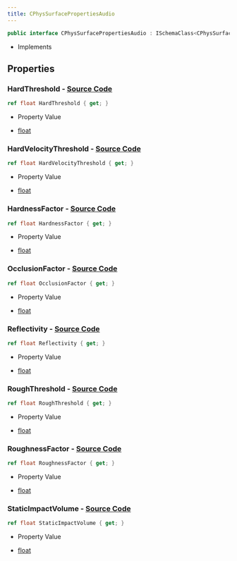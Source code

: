 ```yaml
---
title: CPhysSurfacePropertiesAudio
---
```


```csharp
public interface CPhysSurfacePropertiesAudio : ISchemaClass<CPhysSurfacePropertiesAudio>, ISchemaField, ISchemaClass, INativeHandle
```

- Implements

## Properties

### **HardThreshold** - [Source Code](https://github.com/swiftly-solution/swiftlys2/blob/main/managed/src/SwiftlyS2.Generated/Schemas/Interfaces/CPhysSurfacePropertiesAudio.cs#L24)

```csharp
ref float HardThreshold { get; }
```

- Property Value

- [float](https://learn.microsoft.com/dotnet/api/system.single)

### **HardVelocityThreshold** - [Source Code](https://github.com/swiftly-solution/swiftlys2/blob/main/managed/src/SwiftlyS2.Generated/Schemas/Interfaces/CPhysSurfacePropertiesAudio.cs#L26)

```csharp
ref float HardVelocityThreshold { get; }
```

- Property Value

- [float](https://learn.microsoft.com/dotnet/api/system.single)

### **HardnessFactor** - [Source Code](https://github.com/swiftly-solution/swiftlys2/blob/main/managed/src/SwiftlyS2.Generated/Schemas/Interfaces/CPhysSurfacePropertiesAudio.cs#L18)

```csharp
ref float HardnessFactor { get; }
```

- Property Value

- [float](https://learn.microsoft.com/dotnet/api/system.single)

### **OcclusionFactor** - [Source Code](https://github.com/swiftly-solution/swiftlys2/blob/main/managed/src/SwiftlyS2.Generated/Schemas/Interfaces/CPhysSurfacePropertiesAudio.cs#L30)

```csharp
ref float OcclusionFactor { get; }
```

- Property Value

- [float](https://learn.microsoft.com/dotnet/api/system.single)

### **Reflectivity** - [Source Code](https://github.com/swiftly-solution/swiftlys2/blob/main/managed/src/SwiftlyS2.Generated/Schemas/Interfaces/CPhysSurfacePropertiesAudio.cs#L16)

```csharp
ref float Reflectivity { get; }
```

- Property Value

- [float](https://learn.microsoft.com/dotnet/api/system.single)

### **RoughThreshold** - [Source Code](https://github.com/swiftly-solution/swiftlys2/blob/main/managed/src/SwiftlyS2.Generated/Schemas/Interfaces/CPhysSurfacePropertiesAudio.cs#L22)

```csharp
ref float RoughThreshold { get; }
```

- Property Value

- [float](https://learn.microsoft.com/dotnet/api/system.single)

### **RoughnessFactor** - [Source Code](https://github.com/swiftly-solution/swiftlys2/blob/main/managed/src/SwiftlyS2.Generated/Schemas/Interfaces/CPhysSurfacePropertiesAudio.cs#L20)

```csharp
ref float RoughnessFactor { get; }
```

- Property Value

- [float](https://learn.microsoft.com/dotnet/api/system.single)

### **StaticImpactVolume** - [Source Code](https://github.com/swiftly-solution/swiftlys2/blob/main/managed/src/SwiftlyS2.Generated/Schemas/Interfaces/CPhysSurfacePropertiesAudio.cs#L28)

```csharp
ref float StaticImpactVolume { get; }
```

- Property Value

- [float](https://learn.microsoft.com/dotnet/api/system.single)

